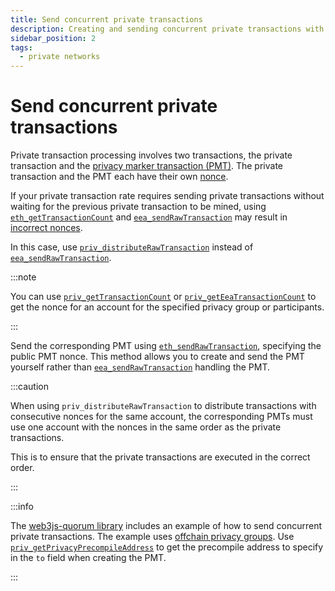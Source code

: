 ```yaml
---
title: Send concurrent private transactions
description: Creating and sending concurrent private transactions with Hyperledger Besu
sidebar_position: 2
tags:
  - private networks
---
```


# Send concurrent private transactions

Private transaction processing involves two transactions, the private transaction and the [privacy marker transaction (PMT)](../../concepts/privacy/private-transactions/processing.md). The private transaction and the PMT each have their own [nonce](../../concepts/privacy/private-transactions/index.md#nonces).

If your private transaction rate requires sending private transactions without waiting for the previous private transaction to be mined, using [`eth_getTransactionCount`](../../../public-networks/reference/api/index.md#eth_gettransactioncount) and [`eea_sendRawTransaction`](../../reference/api/index.md#eea_sendrawtransaction) may result in [incorrect nonces](../../concepts/privacy/private-transactions/index.md#private-nonce-management).

In this case, use [`priv_distributeRawTransaction`](private-transactions.md#priv_distributerawtransaction) instead of [`eea_sendRawTransaction`](../../reference/api/index.md#eea_sendrawtransaction).

:::note

You can use [`priv_getTransactionCount`](../../reference/api/index.md#priv_gettransactioncount) or [`priv_getEeaTransactionCount`](../../reference/api/index.md#priv_geteeatransactioncount) to get the nonce for an account for the specified privacy group or participants.

:::

Send the corresponding PMT using [`eth_sendRawTransaction`](../../../public-networks/reference/api/index.md#eth_sendrawtransaction), specifying the public PMT nonce. This method allows you to create and send the PMT yourself rather than [`eea_sendRawTransaction`](../../reference/api/index.md#eea_sendrawtransaction) handling the PMT.

:::caution

When using `priv_distributeRawTransaction` to distribute transactions with consecutive nonces for the same account, the corresponding PMTs must use one account with the nonces in the same order as the private transactions.

This is to ensure that the private transactions are executed in the correct order.

:::

:::info

The [web3js-quorum library](https://github.com/ConsenSys/web3js-quorum/tree/master/example/concurrentPrivateTransactions) includes an example of how to send concurrent private transactions. The example uses [offchain privacy groups](../../concepts/privacy/privacy-groups.md). Use [`priv_getPrivacyPrecompileAddress`](../../reference/api/index.md#priv_getprivacyprecompileaddress) to get the precompile address to specify in the `to` field when creating the PMT.

:::
